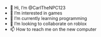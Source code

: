 - 👋 Hi, I’m @CarlTheNPC123
- 👀 I’m interested in games
- 🌱 I’m currently learning programming
- 💞️ I’m looking to collaborate on roblox
- 📫 How to reach me on the new computer
